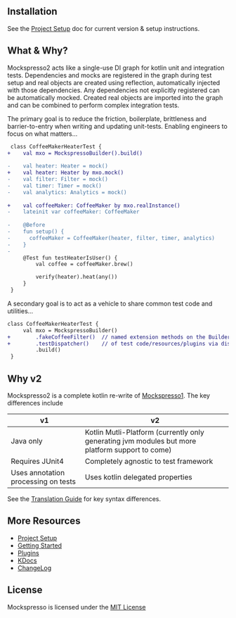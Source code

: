 ## Installation
See the [Project Setup](PROJECT_SETUP.md) doc for current version & setup instructions.

## What & Why?
Mockspresso2 acts like a single-use DI graph for kotlin unit and integration tests. Dependencies and mocks are registered in the graph during test setup and real objects are created using reflection, automatically injected with those dependencies. Any dependencies not explicitly registered can be automatically mocked. Created real objects are imported into the graph and can be combined to perform complex integration tests.

The primary goal is to reduce the friction, boilerplate, brittleness and barrier-to-entry when writing and updating unit-tests. Enabling engineers to focus on what matters...

```diff
 class CoffeeMakerHeaterTest {
+    val mxo = MockspressoBuilder().build()
 
-    val heater: Heater = mock()
+    val heater: Heater by mxo.mock()
-    val filter: Filter = mock()
-    val timer: Timer = mock()
-    val analytics: Analytics = mock()
 
+    val coffeeMaker: CoffeeMaker by mxo.realInstance()
-    lateinit var coffeeMaker: CoffeeMaker
 
-    @Before
-    fun setup() {
-      coffeeMaker = CoffeeMaker(heater, filter, timer, analytics)
-    }
-
     @Test fun testHeaterIsUser() {
         val coffee = coffeeMaker.brew()

         verify(heater).heat(any())
     }
 }
```

A secondary goal is to act as a vehicle to share common test code and utilities...

```diff
class CoffeeMakerHeaterTest {
     val mxo = MockspressoBuilder()
+        .fakeCoffeeFilter()  // named extension methods on the Builder allows for simple sharing
+        .testDispatcher()    // of test code/resources/plugins via discoverable composition
         .build()
 }
```


## Why v2
Mockspresso2 is a complete kotlin re-write of [Mockspresso1](https://episode6.github.io/mockspresso). The key differences include

| v1 | v2 |
| - | - |
| Java only | Kotlin Mutli-Platform (currently only generating jvm modules but more platform support to come) |
| Requires JUnit4 | Completely agnostic to test framework |
| Uses annotation processing on tests | Uses kotlin delegated properties |

See the [Translation Guide](TRANSLATION_GUIDE.md) for key syntax differences.


## More Resources

- [Project Setup](PROJECT_SETUP.md)
- [Getting Started](GETTING_STARTED.md)
- [Plugins](PLUGINS.md)
- [KDocs](dokka/)
- [ChangeLog](CHANGELOG.md)

## License

Mockspresso is licensed under the [MIT License](https://github.com/episode6/mockspresso2/blob/master/LICENSE)
